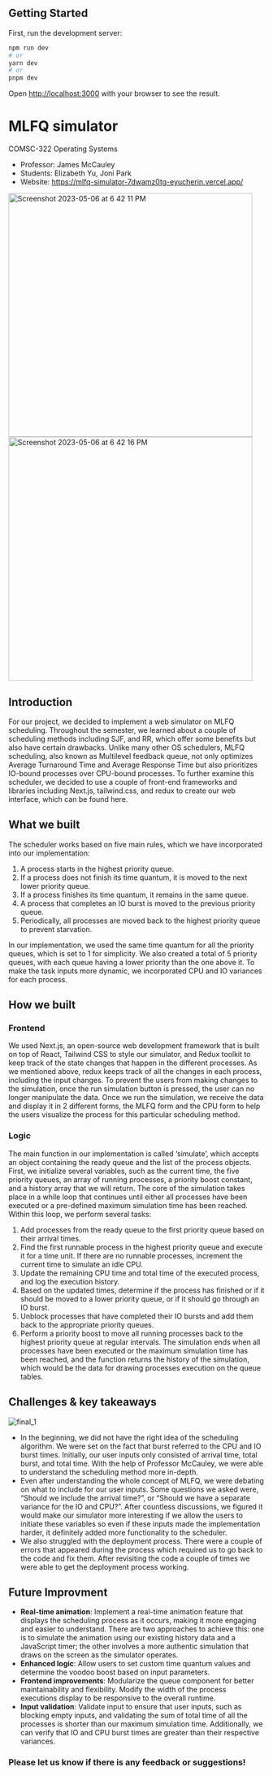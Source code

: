 ## Getting Started

First, run the development server:

```bash
npm run dev
# or
yarn dev
# or
pnpm dev
```

Open [http://localhost:3000](http://localhost:3000) with your browser to see the result.


# MLFQ simulator
COMSC-322 Operating Systems
- Professor: James McCauley
- Students: Elizabeth Yu, Joni Park
- Website: https://mlfq-simulator-7dwamz0tg-eyucherin.vercel.app/

<img width="480" alt="Screenshot 2023-05-06 at 6 42 11 PM" src="https://user-images.githubusercontent.com/89917595/236649582-cb2d8f97-5dae-4cb8-8fd4-f3b50a2f7e2b.png"><img width="480" alt="Screenshot 2023-05-06 at 6 42 16 PM" src="https://user-images.githubusercontent.com/89917595/236649584-e8ddac89-f5d9-4d5f-beb0-fb1b42d0fef0.png">


## Introduction
For our project, we decided to implement a web simulator on MLFQ scheduling. Throughout the semester, we learned about a couple of scheduling methods including SJF, and RR, which offer some benefits but also have certain drawbacks. Unlike many other OS schedulers, MLFQ scheduling, also known as Multilevel feedback queue, not only optimizes Average Turnaround Time and Average Response Time but also prioritizes IO-bound processes over CPU-bound processes. To further examine this scheduler, we decided to use a couple of front-end frameworks and libraries including Next.js, tailwind.css, and redux to create our web interface, which can be found here. 

## What we built

The scheduler works based on five main rules, which we have incorporated into our implementation:
1. A process starts in the highest priority queue.
2. If a process does not finish its time quantum, it is moved to the next lower priority queue.
3. If a process finishes its time quantum, it remains in the same queue.
4. A process that completes an IO burst is moved to the previous priority queue.
5. Periodically, all processes are moved back to the highest priority queue to prevent starvation.

In our implementation, we used the same time quantum for all the priority queues, which is set to 1 for simplicity. We also created a total of 5 priority queues, with each queue having a lower priority than the one above it. To make the task inputs more dynamic, we incorporated CPU and IO variances for each process.

## How we built

### Frontend
We used Next.js, an open-source web development framework that is built on top of React, Tailwind CSS to style our simulator, and Redux toolkit to keep track of the state changes that happen in the different processes. As we mentioned above, redux keeps track of all the changes in each process, including the input changes. To prevent the users from making changes to the simulation, once the run simulation button is pressed, the user can no longer manipulate the data. Once we run the simulation, we receive the data and display it in 2 different forms, the MLFQ form and the CPU form to help the users visualize the process for this particular scheduling method. 

### Logic
The main function in our implementation is called ‘simulate’, which accepts an object containing the ready queue and the list of the process objects. First, we initialize several variables, such as the current time, the five priority queues, an array of running processes, a priority boost constant, and a history array that we will return.
The core of the simulation takes place in a while loop that continues until either all processes have been executed or a pre-defined maximum simulation time has been reached. Within this loop, we perform several tasks:
1. Add processes from the ready queue to the first priority queue based on their arrival times.
2. Find the first runnable process in the highest priority queue and execute it for a time unit. If there are no runnable processes, increment the current time to simulate an idle CPU.
3. Update the remaining CPU time and total time of the executed process, and log the execution history.
4. Based on the updated times, determine if the process has finished or if it should be moved to a lower priority queue, or if it should go through an IO burst.
5. Unblock processes that have completed their IO bursts and add them back to the appropriate priority queues.
6. Perform a priority boost to move all running processes back to the highest priority queue at regular intervals.
The simulation ends when all processes have been executed or the maximum simulation time has been reached, and the function returns the history of the simulation, which would be the data for drawing processes execution on the queue tables.

## Challenges & key takeaways
![final_1](https://user-images.githubusercontent.com/89917595/236894136-fade2a70-5257-4e9f-8618-c1a33bbee22b.jpg)

- In the beginning, we did not have the right idea of the scheduling algorithm. We were set on the fact that burst referred to the CPU and IO burst times. Initially, our user inputs only consisted of arrival time, total burst, and total time. With the help of Professor McCauley, we were able to understand the scheduling method more in-depth. 
- Even after understanding the whole concept of MLFQ, we were debating on what to include for our user inputs. Some questions we asked were, “Should we include the arrival time?”, or “Should we have a separate variance for the IO and CPU?”. After countless discussions, we figured it would make our simulator more interesting if we allow the users to initiate these variables so even if these inputs made the implementation harder, it definitely added more functionality to the scheduler. 
- We also struggled with the deployment process. There were a couple of errors that appeared during the process which required us to go back to the code and fix them. After revisiting the code a couple of times we were able to get the deployment process working.  

## Future Improvment

- **Real-time animation**: Implement a real-time animation feature that displays the scheduling process as it occurs, making it more engaging and easier to understand. There are two approaches to achieve this: one is to simulate the animation using our existing history data and a JavaScript timer; the other involves a more authentic simulation that draws on the screen as the simulator operates.
- **Enhanced logic**: Allow users to set custom time quantum values and determine the voodoo boost based on input parameters.
- **Frontend improvements**: Modularize the queue component for better maintainability and flexibility. Modify the width of the process executions display to be responsive to the overall runtime.
- **Input validation**: Validate input to ensure that user inputs, such as blocking empty inputs, and validating the sum of total time of all the processes is shorter than our maximum simulation time. Additionally, we can verify that IO and CPU burst times are greater than their respective variances.

### Please let us know if there is any feedback or suggestions!
